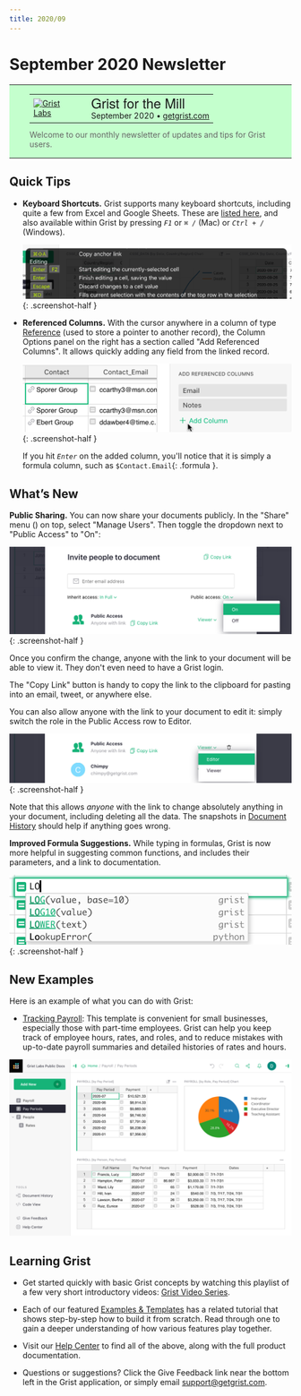 ```yaml
---
title: 2020/09
---
```


# September 2020 Newsletter

<style>
  /* restore some poorly overridden defaults */
  .newsletter-header .table {
    background-color: initial;
    border: initial;
  }
  .newsletter-header .table > tbody > tr > td {
    padding: initial;
    border: initial;
    vertical-align: initial;
  }
  .newsletter-header img.header-img {
    padding: initial;
    max-width: initial;
    display: initial;
    padding: initial;
    line-height: initial;
    background-color: initial;
    border: initial;
    border-radius: initial;
    margin: initial;
  }

  /* copy newsletter styles, with a prefix for sufficient specificity */
  .newsletter-header .header {
    border: none;
    padding: 0;
    margin: 0;
  }
  .newsletter-header table > tbody > tr > td.header-image {
    width: 80px;
    padding-right: 16px;
  }
  .newsletter-header table > tbody > tr > td.header-text {
    background-color: #c4ffcd;
    padding: 16px 36px;
  }
  .newsletter-header table.header-top {
    border: none;
    padding: 0;
    margin: 0;
    width: 100%;
  }
  .header-title {
    font-family: Helvetica Neue, Helvetica, Arial, sans-serif;
    font-size: 24px;
    line-height: 28px;
  }
  .header-month {
  }
  .header-welcome {
    margin-top: 12px;
    color: #666666;
  }
</style>
<div class="newsletter-header">
<table class="header" cellpadding="0" cellspacing="0" border="0"><tr>
  <td class="header-text">
    <table class="header-top"><tr>
      <td class="header-image">
        <a href="https://www.getgrist.com">
          <img class="header-img" src="/images/newsletters/grist-labs.png" width="80" height="80" alt="Grist Labs" border="0">
        </a>
      </td>
      <td class="header-top-text">
        <div class="header-title">Grist for the Mill</div>
        <div class="header-month">September 2020
          &#8226; <a href="https://www.getgrist.com/">getgrist.com</a></div>
      </td>
    </tr></table>
    <div class="header-welcome">
      Welcome to our monthly newsletter of updates and tips for Grist users.
    </div>
  </td>
</tr></table>
</div>

## Quick Tips

- **Keyboard Shortcuts.** Grist supports many keyboard shortcuts, including quite a few from Excel
  and Google Sheets. These are [listed here](../keyboard-shortcuts.md), and
  also available within Grist by pressing <code class="keys">*F1*</code> or <code class="keys">*⌘* */*</code> (Mac) or
  <code class="keys">*Ctrl* + */*</code> (Windows).

    <span class="screenshot-large">*![keyboard shortcuts](../images/newsletters/2020-09/keyboard-shortcuts-popup.png)*</span>
      {: .screenshot-half }

- **Referenced Columns.** With the cursor anywhere in a column of type [Reference](../col-refs.md)
  (used to store a pointer to another record), the Column
  Options panel on the right has a section called "Add Referenced Columns". It allows quickly
  adding any field from the linked record.

    <span class="screenshot-large">*![keyboard shortcuts](../images/newsletters/2020-09/add-referenced-columns.png)*</span>
      {: .screenshot-half }

    If you hit <code class="keys">*Enter*</code> on the added column, you'll notice that it is
    simply a formula column, such as `$Contact.Email`{: .formula }.

## What’s New

**Public Sharing.** You can now share your documents publicly.
In the "Share" menu (<span class="grist-icon" style="--icon: var(--icon-Share)"></span>) on top,
select "Manage Users". Then toggle the dropdown next to "Public Access" to "On":

  <span class="screenshot-large">*![keyboard shortcuts](../images/newsletters/2020-09/public-access-toggle.png)*</span>
    {: .screenshot-half }

Once you confirm the change, anyone with the link to your document will be able to view it. They
don't even need to have a Grist login.

The "Copy Link" button is handy to copy the link to the clipboard for pasting into an email,
tweet, or anywhere else.

You can also allow anyone with the link to your document to edit it: simply switch the role in the Public Access
row to Editor.

  <span class="screenshot-large">*![keyboard shortcuts](../images/newsletters/2020-09/public-access-editor.png)*</span>
    {: .screenshot-half }

Note that this allows *anyone* with the link to change absolutely anything in your document,
including deleting all the data. The snapshots in
[Document History](../automatic-backups.md#examining-backups) should help
if anything goes wrong.

**Improved Formula Suggestions.** While typing in formulas, Grist is now more helpful in
suggesting common functions, and includes their parameters, and a link to documentation.

  <span class="screenshot-large">*![keyboard shortcuts](../images/newsletters/2020-09/formula-suggestions.png)*</span>
    {: .screenshot-half }

## New Examples

Here is an example of what you can do with Grist:

- [Tracking Payroll](../examples/2020-09-payroll.md): This template is convenient for small
  businesses, especially those with part-time employees. Grist can help you keep track of employee
  hours, rates, and roles, and to reduce mistakes with up-to-date payroll summaries and
  detailed histories of rates and hours.

![payroll example](../examples/images/2020-09-payroll/pay-periods.png)


## Learning Grist

- Get started quickly with basic Grist concepts by watching this playlist
  of a few very short introductory videos:
  [Grist Video Series](https://www.youtube.com/playlist?list=PL3Q9Tu1JOy_4Mq8JlcjZXEMyJY69kda44).

- Each of our featured [Examples & Templates](https://docs.getgrist.com/p/templates)
  has a related tutorial that shows step-by-step how to build it
  from scratch. Read through one to gain a deeper understanding of how
  various features play together.

- Visit our [Help Center](../index.md) to
  find all of the above, along with the full product documentation.

- Questions or suggestions? Click the
  <span class="app-menu-item"><span class="grist-icon" style="--icon: var(--icon-Feedback)"></span> Give Feedback</span>
  link near the bottom left in the Grist application, or simply email
  <support@getgrist.com>.
